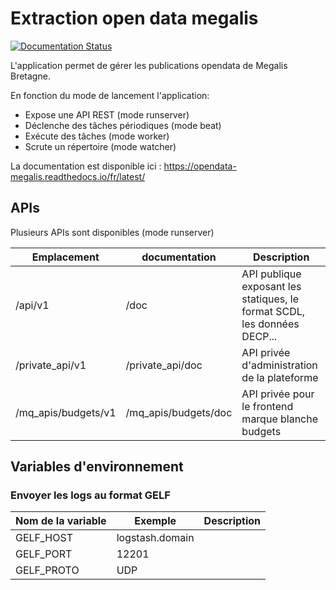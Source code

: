 # Extraction open data megalis
[![Documentation Status](https://readthedocs.org/projects/opendata-megalis/badge/?version=latest)](https://opendata-megalis.readthedocs.io/fr/latest/?badge=latest)

L'application permet de gérer les publications opendata de Megalis Bretagne. 

En fonction du mode de lancement l'application:
* Expose une API REST (mode runserver)
* Déclenche des tâches périodiques (mode beat)
* Exécute des tâches (mode worker)
* Scrute un répertoire (mode watcher)


La documentation est disponible ici : https://opendata-megalis.readthedocs.io/fr/latest/

## APIs

Plusieurs APIs sont disponibles (mode runserver)

| Emplacement         | documentation        | Description                                                              |
| ------------------- | -------------------- | ------------------------------------------------------------------------ |
| /api/v1             | /doc                 | API publique exposant les statiques, le format SCDL, les données DECP... |
| /private_api/v1     | /private_api/doc     | API privée d'administration de la plateforme                             |
| /mq_apis/budgets/v1 | /mq_apis/budgets/doc | API privée pour le frontend marque blanche budgets                       |

## Variables d'environnement

### Envoyer les logs au format GELF

| Nom de la variable | Exemple         | Description |
| ------------------ | --------------- | ----------- |
| GELF_HOST          | logstash.domain |             |
| GELF_PORT          | 12201           |             |
| GELF_PROTO         | UDP             |             |